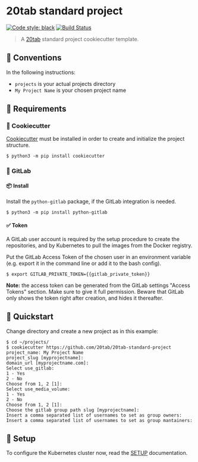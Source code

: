 # 20tab standard project

[![Code style: black](https://img.shields.io/badge/code%20style-black-000000.svg)](https://github.com/python/black)
[![Build Status](https://travis-ci.com/20tab/20tab-standard-project.svg?branch=master)](https://travis-ci.com/20tab/20tab-standard-project?branch=master)

> A [20tab](https://www.20tab.com/) standard project cookiecutter template.

## 📝 Conventions

In the following instructions:

- `projects` is your actual projects directory
- `My Project Name` is your chosen project name

## 🧩 Requirements

### 🍪 Cookiecutter

[Cookiecutter](https://cookiecutter.readthedocs.io) must be installed in order to create and initialize the project structure.

```console
$ python3 -m pip install cookiecutter
```

### 🦝 GitLab

#### 📦 Install

Install the `python-gitlab` package, if the GitLab integration is needed.

```console
$ python3 -m pip install python-gitlab
```

#### ✅ Token

A GitLab user account is required by the setup procedure to create the repositories, and by Kubernetes to pull the images from the Docker registry.

Put the GitLab Access Token of the chosen user in an environment variable (e.g. export it in the command line or add it to the bash config).

```console
$ export GITLAB_PRIVATE_TOKEN={{gitlab_private_token}}
```

**Note:** the access token can be generated from the GitLab settings "Access Tokens"
section. Make sure to give it full permission. Beware that GitLab only shows the token right after creation, and hides it thereafter.

## 🚀️ Quickstart

Change directory and create a new project as in this example:

```console
$ cd ~/projects/
$ cookiecutter https://github.com/20tab/20tab-standard-project
project_name: My Project Name
project_slug [myprojectname]:
domain_url [myprojectname.com]:
Select use_gitlab:
1 - Yes
2 - No
Choose from 1, 2 [1]:
Select use_media_volume:
1 - Yes
2 - No
Choose from 1, 2 [1]:
Choose the gitlab group path slug [myprojectname]:
Insert a comma separated list of usernames to set as group owners:
Insert a comma separated list of usernames to set as group mantainers:
```

## 🚚 Setup

To configure the Kubernetes cluster now, read the [SETUP]({{cookiecutter.project_slug}}/SETUP.md) documentation.
